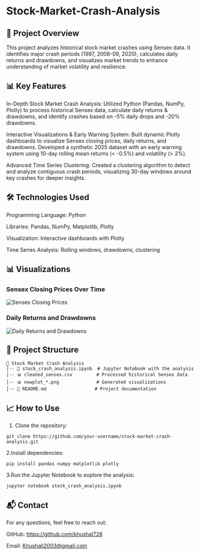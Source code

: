 # Stock-Market-Crash-Analysis

## 📌 Project Overview

This project analyzes historical stock market crashes using Sensex data. It identifies major crash periods (1997, 2008-09, 2020), calculates daily returns and drawdowns, and visualizes market trends to enhance understanding of market volatility and resilience.

## 📊 Key Features

In-Depth Stock Market Crash Analysis: Utilized Python (Pandas, NumPy, Plotly) to process historical Sensex data, calculate daily returns & drawdowns, and identify crashes based on -5% daily drops and -20% drawdowns.

Interactive Visualizations & Early Warning System: Built dynamic Plotly dashboards to visualize Sensex closing prices, daily returns, and drawdowns. Developed a synthetic 2025 dataset with an early warning system using 10-day rolling mean returns (< -0.5%) and volatility (> 2%).

Advanced Time Series Clustering: Created a clustering algorithm to detect and analyze contiguous crash periods, visualizing 30-day windows around key crashes for deeper insights.

## 🛠️ Technologies Used

Programming Language: Python

Libraries: Pandas, NumPy, Matplotlib, Plotly

Visualization: Interactive dashboards with Plotly

Time Series Analysis: Rolling windows, drawdowns, clustering

## 📊 Visualizations

### Sensex Closing Prices Over Time
![Sensex Closing Prices](https://github.com/user-attachments/assets/b98f805b-e488-435c-a463-4b131440d69e)
### Daily Returns and Drawdowns
![Daily Returns and Drawdowns](https://github.com/user-attachments/assets/e330c1fc-eb9d-456f-bd22-b68237a5a2f9)


## 📂 Project Structure
```
📁 Stock Market Crash Analysis
│-- 📄 stock_crash_analysis.ipynb  # Jupyter Notebook with the analysis
│-- 📊 cleaned_sensex.csv         # Processed historical Sensex data
│-- 📊 newplot_*.png              # Generated visualizations
│-- 📄 README.md                  # Project documentation
```

## 📈 How to Use

1. Clone the repository:
```
git clone https://github.com/your-username/stock-market-crash-analysis.git
```
2.Install dependencies:
```
pip install pandas numpy matplotlib plotly
```
3.Run the Jupyter Notebook to explore the analysis:
```
jupyter notebook stock_crash_analysis.ipynb
```
## 📬 Contact

For any questions, feel free to reach out:

GitHub: https://github.com/khushal728

Email: Khushalj2003@gmail.com












